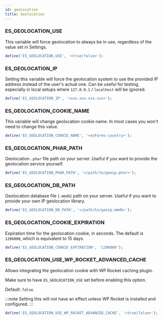 ```yaml
---
id: geolocation
title: Geolocation
---
```


### ES_GEOLOCATION_USE

This variable will force geolocation to always be in use, regardless of the value set in Settings.

```php
define('ES_GEOLOCATION_USE', '<true|false>');
```

### ES_GEOLOCATION_IP

Setting this variable will force the geolocation system to use the provided IP address instead of the user's actual one. Can be useful for testing, especially in local setups where `127.0.0.1` / `localhost` will be ignored.

```php
define('ES_GEOLOCATION_IP', '<xxx.xxx.xxx.xxx>');
```

### ES_GEOLOCATION_COOKIE_NAME

This variable will change geolocation cookie name. In most cases you won't need to change this value.

```php
define('ES_GEOLOCATION_COOKIE_NAME', '<esForms-country>');
```

### ES_GEOLOCATION_PHAR_PATH

Geolocation `.phar` file path on your server. Useful if you want to provide the geolocation service yourself.

```php
define('ES_GEOLOCATION_PHAR_PATH', '</path/to/geoip.phar>');
```

### ES_GEOLOCATION_DB_PATH

Geolocation database file (`.mmdb`) path on your server. Useful if you want to provide your own IP geolocation library.

```php
define('ES_GEOLOCATION_DB_PATH', '</path/to/geoip.mmdb>');
```

### ES_GEOLOCATION_COOKIE_EXPIRATION

Expiration time for the geolocation cookie, in seconds. The default is `1296000`, which is equivalent to 15 days.

```php
define('ES_GEOLOCATION_COOKIE_EXPIRATION', '1296000');
```

### ES_GEOLOCATION_USE_WP_ROCKET_ADVANCED_CACHE

Allows integrating the geolocation cookie with WP Rocket caching plugin.

Make sure to have `ES_GEOLOCATION_USE` set before enabling this option.

Default: `false`.

:::note
Setting this will not have an effect unless WP Rocket is installed and configured.
:::

```php
define('ES_GEOLOCATION_USE_WP_ROCKET_ADVANCED_CACHE', '<true|false>');
```
